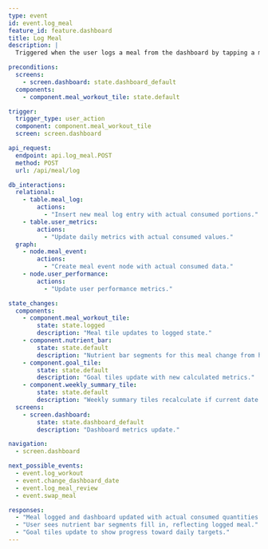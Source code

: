 ```yaml
---
type: event
id: event.log_meal
feature_id: feature.dashboard
title: Log Meal
description: |
  Triggered when the user logs a meal from the dashboard by tapping a meal tile and selecting the "Log" option. Opens a confirmation modal allowing users to adjust actual portions consumed, which updates the meal log, dashboard metrics, and nutrient bar segments from hollow to filled.

preconditions:
  screens:
    - screen.dashboard: state.dashboard_default
  components:
    - component.meal_workout_tile: state.default

trigger:
  trigger_type: user_action
  component: component.meal_workout_tile
  screen: screen.dashboard

api_request:
  endpoint: api.log_meal.POST
  method: POST
  url: /api/meal/log

db_interactions:
  relational:
    - table.meal_log:
        actions:
          - "Insert new meal log entry with actual consumed portions."
    - table.user_metrics:
        actions:
          - "Update daily metrics with actual consumed values."
  graph:
    - node.meal_event:
        actions:
          - "Create meal event node with actual consumed data."
    - node.user_performance:
        actions:
          - "Update user performance metrics."

state_changes:
  components:
    - component.meal_workout_tile:
        state: state.logged
        description: "Meal tile updates to logged state."
    - component.nutrient_bar:
        state: state.default
        description: "Nutrient bar segments for this meal change from hollow to filled with actual consumed values."
    - component.goal_tile:
        state: state.default
        description: "Goal tiles update with new calculated metrics."
    - component.weekly_summary_tile:
        state: state.default
        description: "Weekly summary tiles recalculate if current date is within their 7-day window."
  screens:
    - screen.dashboard:
        state: state.dashboard_default
        description: "Dashboard metrics update."

navigation:
  - screen.dashboard

next_possible_events:
  - event.log_workout
  - event.change_dashboard_date
  - event.log_meal_review
  - event.swap_meal

responses:
  - "Meal logged and dashboard updated with actual consumed quantities."
  - "User sees nutrient bar segments fill in, reflecting logged meal."
  - "Goal tiles update to show progress toward daily targets."
---
```

